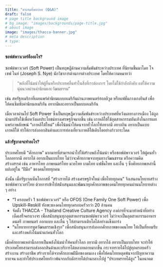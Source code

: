 ```yaml
---
title: "คำถามที่พบบ่อย (Q&A)"
draft: false
# page title background image
# bg_image: "images/backgrounds/page-title.jpg"
# about image
image: "images/thacca-banner.jpg"
# meta description
# type: 
---
```


#### ซอฟต์พาวเวอร์คืออะไร? 

ซอฟต์พาวเวอร์ (Soft Power) เป็นทฤษฎีด้านความสัมพันธ์ระหว่างประเทศ ที่นิยามขึ้นมาโดย โจเซฟ ไนย์ (Joseph S. Nye) นักวิชาการด้านการต่างประเทศ โดยให้ความหมายว่า 

> “พลังที่โน้มนำให้ผู้อื่นหรือประเทศอื่นทำในสิ่งที่เราต้องการ โดยไม่ใช้กำลังบังคับ แต่ใช้ความนุ่มนวลผ่านค่านิยมและวัฒนธรรม” 

เช่น สหรัฐอเมริกาที่เผยแพร่ค่านิยมแบบอเมริกันผ่านภาพยนตร์ฮอลลีวูด หรือแฟชั่นกางเกงยีนส์ เพื่อให้คนซึมซับค่านิยมอเมริกัน อยากมีและอยากเป็นแบบอเมริกัน

เมื่อเวลาผ่านไป Soft Power ซึ่งเป็นทฤษฎีความสัมพันธ์ระหว่างประเทศที่หวังผลทางการเมือง ได้ถูกนำมาปรับใช้เพื่อหวังผลประโยชน์ทางเศรษฐกิจมากขึ้น เช่น เกาหลีใต้ใช้อุตสาหกรรมบันเทิงในการเผยแพร่ภาพลักษณ์ “เกาหลีใต้ใหม่” เพื่อโน้มนำให้คนจากทั่วโลกให้อยากมี อยากกิน อยากเป็นแบบเกาหลีใต้ ทำให้การส่งออกสินค้าและการท่องเที่ยวเกาหลีใต้เติบโตอย่างก้าวกระโดด

#### แล้วรัฐบาลจะทำอะไร?

ประเทศไทยมี “ศักยภาพ” มากมายที่สามารถนำไปใช้สร้างพลังโน้มนำ หรือซอฟต์พาวเวอร์ ให้ผู้คนทั่วโลกอยากมี อยากได้ อยากเป็นแบบไทย ไม่ว่าจะศักยภาพจากทุนทางวัฒนธรรม หรือความคิดสร้างสรรค์ เช่น อาหารไทย ภาพยนตร์ไทย มวยไทย เกมไทย แฟชั่นไทย และอื่น ๆ ซึ่งศักยภาพเหล่านี้แฝงอยู่ใน “ฝีมือ” ของคนไทยทุกคน 

ดังนั้น เมื่อรัฐบาลเห็นโอกาสที่ “สร้างรายได้ สร้างเศรษฐกิจใหม่ เพื่อไทยทุกคน” จึงเสนอนโยบายสร้างซอฟต์พาวเวอร์ไทย ด้วยการเข้าไปสนับสนุนและพัฒนาทุกศักยภาพของคนไทยทุกคนผ่านนโยบายต่าง ๆ อย่าง

* “1 ครอบครัว 1 ซอฟต์พาวเวอร์” หรือ OFOS (One Family One Soft Power) เพื่อ Upskill-Reskill ทักษะของคนไทยทุกครอบครัวกว่า 20 ล้านคน 
* จัดตั้ง THACCA - Thailand Creative Culture Agency องค์กรที่จะมาทำหน้าที่อย่างเบ็ดเสร็จครบวงจร เพื่อสนับสนุนทุกอุตสาหกรรมซอฟต์พาวเวอร์ ไม่ว่าจะเป็นอุตสาหกรรมอาหาร ดนตรี ภาพยนตร์ ออกแบบ และอื่น ๆ ให้สามารถเติบโตได้อย่างแข็งแกร่ง 
* “นโยบายการทูตวัฒนธรรมเชิงรุก” เพื่อสนับสนุนการส่งออกศักยภาพของคนไทย ให้เป็นที่ยอมรับและสร้างพลังโน้มนำแก่คนทั่วโลก 

เมื่อศักยภาพเหล่านี้กลายเป็นพลังโน้มนำให้คนทั่วโลก อยากมี อยากได้ อยากเป็นแบบไทย จะทำให้ประเทศไทยสามารถส่งออกสินค้าและบริการได้หลากหลายมากขึ้น กระจายรายได้ไปสู่ทุกครอบครัว สร้างงาน สร้างอาชีพ สร้างรายได้จากศักยภาพฝีมือของตนเอง เพื่อให้คนไทยหลุดพ้นจากปัญหาความยากจน และทำให้ประเทศไทยก้าวพ้นจากกับดักรายได้ปานกลางไปสู่ “ประเทศรายได้สูง” ในอนาคต